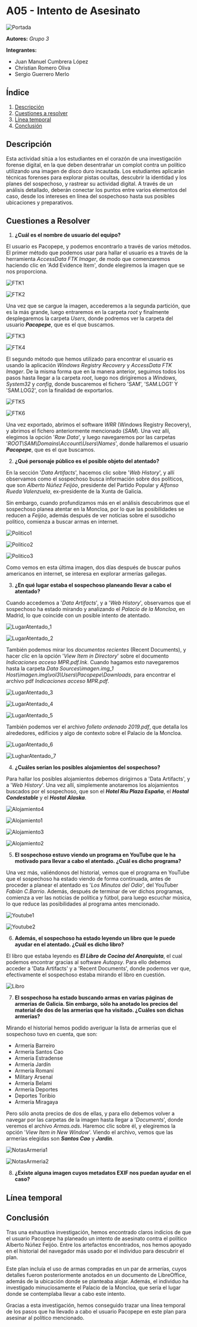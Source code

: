 # A05 - Intento de Asesinato

![Portada](img/portada.png)

**Autores:** *Grupo 3*

**Integrantes:**

- Juan Manuel Cumbrera López
- Christian Romero Oliva
- Sergio Guerrero Merlo

## Índice

1. [Descripción](#descripción)
2. [Cuestiones a resolver](#cuestiones-a-resolver)
3. [Línea temporal](#línea-temporal)
4. [Conclusión](#conclusión)


## Descripción

Esta actividad sitúa a los estudiantes en el corazón de una investigación forense digital, en la que deben desentrañar un complot contra un político utilizando una imagen de disco duro incautada. Los estudiantes aplicarán técnicas forenses para explorar pistas ocultas, descubrir la identidad y los planes del sospechoso, y rastrear su actividad digital. A través de un análisis detallado, deberán conectar los puntos entre varios elementos del caso, desde los intereses en línea del sospechoso hasta sus posibles ubicaciones y preparativos.

## Cuestiones a Resolver

1. **¿Cuál es el nombre de usuario del equipo?**

El usuario es Pacopepe, y podemos encontrarlo a través de varios métodos. El primer método que podemos usar para hallar el usuario es a través de la herramienta *AccessData FTK Imager*, de modo que comenzaremos haciendo clic en 'Add Evidence Item', donde elegiremos la imagen que se nos proporciona.

![FTK1](img/FTK_Add_Evidence.png)

![FTK2](img/FTK_Image.png)

Una vez que se cargue la imagen, accederemos a la segunda partición, que es la más grande, luego entraremos en la carpeta *root* y finalmente desplegaremos la carpeta *Users*, donde podremos ver la carpeta del usuario ***Pacopepe***, que es el que buscamos.

![FTK3](img/FTK_Partition2_Root.png)

![FTK4](img/FTK_Partition2_User_PacoPepe.png)

El segundo método que hemos utilizado para encontrar el usuario es usando la aplicación *Windows Registry Recovery* y *AccessData FTK Imager*. De la misma forma que en la manera anterior, seguimos todos los pasos hasta llegar a la carpeta *root*, luego nos dirigiremos a *Windows*, *System32* y *config*, donde buscaremos el fichero 'SAM', 'SAM.LOG1' Y 'SAM.LOG2', con la finalidad de exportarlos. 

![FTK5](img/FTK_System32_Config.png)

![FTK6](img/FTK_System32_Config_SAM.png)

Una vez exportado, abrimos el software *WRR* (Windows Registry Recovery), y abrimos el fichero anteriormente mencionado (*SAM*). Una vez allí, elegimos la opción '*Raw Data*', y luego navegaremos por las carpetas '*ROOT\SAM\Domains\Account\Users\Names*', donde hallaremos el usuario ***Pacopepe***, que es el que buscamos.

2. **¿Qué personaje público es el posible objeto del atentado?**

En la sección '*Data Artifacts*', hacemos clic sobre '*Web History*', y allí observamos como el sospechoso busca información sobre dos políticos, que son *Alberto Núñez Feijóo*, presidente del Partido Popular y *Alfonso Rueda Valenzuela*, ex-presidente de la Xunta de Galicia.

Sin embargo, cuando profundizamos más en el análisis descubrimos que el sospechoso planea atentar en la Moncloa, por lo que las posibilidades se reducen a *Feijóo*, además después de ver noticias sobre el susodicho político, comienza a buscar armas en internet.

![Politico1](img/Politico_1.png)

![Politico2](img/Politico_2.png)

![Politico3](img/Politico_3.png)

Como vemos en esta última imagen, dos días después de buscar puños americanos en internet, se interesa en explorar armerías gallegas. 

3. **¿En qué lugar estaba el sospechoso planeando llevar a cabo el atentado?**

Cuando accedemos a '*Data Artifacts*', y a '*Web History*', observamos que el sospechoso ha estado mirando y analizando el *Palacio de la Moncloa*, en Madrid, lo que coincide con un posible intento de atentado.

![LugarAtentado_1](img/LugarAtentado_1.png)

![LugarAtentado_2](img/LugarAtentado_2.png)

También podemos mirar los *documentos recientes* (Recent Documents), y hacer clic en la opción '*View Item in Directory*' sobre el documento *Indicaciones acceso MPR.pdf.Ink*. Cuando hagamos esto navegaremos hasta la carpeta *Data Sources\imagen.img_1 Host\imagen.img\vol3\Users\Pacopepe\Downloads*, para encontrar el archivo pdf *Indicaciones acceso MPR.pdf*.

![LugarAtentado_3](img/LugarAtentado_3.png)

![LugarAtentado_4](img/LugarAtentado_4.png)

![LugarAtentado_5](img/LugarAtentado_5.png)

También podemos ver el archivo *folleto ordenado 2019.pdf*, que detalla los alrededores, edificios y algo de contexto sobre el Palacio de la Moncloa.

![LugarAtentado_6](img/LugarAtentado_6.png)

![LugharAtentado_7](img/LugarAtentado_7.png)

4. **¿Cuáles serían los posibles alojamientos del sospechoso?**

Para hallar los posibles alojamientos debemos dirigirnos a 'Data Artifacts', y a '*Web History*'. Una vez allí, simplemente anotaremos los alojamientos buscados por el sospechoso, que son el ***Hotel Riu Plaza España***, el ***Hostal Condestable*** y el ***Hostal Alaska***.

![Alojamiento4](img/Alojamiento4.png)

![Alojamiento1](img/Alojamiento1.png)

![Alojamiento3](img/Alojamiento3.png)

![Alojamiento2](img/Alojamiento2.png)

5. **El sospechoso estuvo viendo un programa en YouTube que le ha motivado para llevar a cabo el atentado. ¿Cuál es dicho programa?**

Una vez más, valiéndonos del historial, vemos que el programa en YouTube que el sospechoso ha estado viendo de forma continuada, antes de proceder a planear el atentado es '*Los Minutos del Odio*', del YouTuber *Fabián C.Barrio*. Además, después de terminar de ver dichos programas, comienza a ver las noticias de política y fútbol, para luego escuchar música, lo que reduce las posibilidades al programa antes mencionado.

![Youtube1](img/YouTube_1.png)

![Youtube2](img/YouTube_2.png)

6. **Además, el sospechoso ha estado leyendo un libro que le puede ayudar en el atentado. ¿Cuál es dicho libro?**

El libro que estaba leyendo es ***El Libro de Cocina del Anarquista***, el cual podemos encontrar gracias al software *Autopsy*. Para ello debemos acceder a 'Data Artifacts' y a 'Recent Documents', donde podemos ver que, efectivamente el sospechoso estaba mirando el libro en cuestión.

![Libro](img/Vestigio_Libro.png)

7. **El sospechoso ha estado buscando armas en varias páginas de armerías de Galicia. Sin embargo, sólo ha anotado los precios del material de dos de las armerías que ha visitado. ¿Cuáles son dichas armerías?**

Mirando el historial hemos podido averiguar la lista de armerías que el sospechoso tuvo en cuenta, que son:

- Armería Barreiro
- Armería Santos Cao
- Armería Estradense
- Armería Jardín
- Armería Romaní
- Military Arsenal
- Armería Belami
- Armería Deportes
- Deportes Toribio
- Armería Miragaya

Pero sólo anota precios de dos de ellas, y para ello debemos volver a navegar por las carpetas de la imagen hasta llegar a '*Documents*', donde veremos el archivo *Armas.ods*. Haremoc clic sobre él, y elegiremos la opción '*View Item in New Window*'. Viendo el archivo, vemos que las armerías elegidas son ***Santos Cao*** y ***Jardín***.

![NotasArmeria1](img/Notas_Armeria.png)

![NotasArmeria2](img/Notas_Armeria2.png)

8. **¿Existe alguna imagen cuyos metadatos EXIF nos puedan ayudar en el caso?**

## Línea temporal

## Conclusión

Tras una exhaustiva investigación, hemos encontrado claros indicios de que el usuario Pacopepe ha planeado un intento de asesinato contra el político Alberto Núñez Feijóo. Entre los artefactos encontrados, nos hemos apoyado en el historial del navegador más usado por el individuo para descubrir el plan.

Este plan incluía el uso de armas compradas en un par de armerías, cuyos detalles fueron posteriormente anotados en un documento de LibreOffice, además de la ubicación donde se planteaba alojar. Además, el individuo ha investigado minuciosamente el Palacio de la Moncloa, que sería el lugar donde se contemplaba llevar a cabo este intento.

Gracias a esta investigación, hemos conseguido trazar una línea temporal de los pasos que ha llevado a cabo el usuario Pacopepe en este plan para asesinar al político mencionado.
